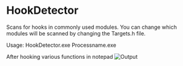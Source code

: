 # HookDetector

Scans for hooks in commonly used modules. You can change which modules will be scanned by changing the Targets.h file. 

Usage: HookDetector.exe Processname.exe

After hooking various functions in notepad
![Output](https://cdn.discordapp.com/attachments/778957087601328130/1037080943703371887/output.png)
